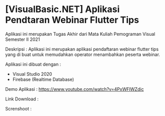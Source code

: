 # [VisualBasic.NET] Aplikasi Pendtaran Webinar Flutter Tips

Aplikasi ini merupakan Tugas Akhir dari Mata Kuliah Pemograman Visual Semester II 2021

Deskripsi : Aplikasi ini merupakan aplikasi pendaftaran webinar flutter tips yang di buat untuk memudahkan operator menambahkan peserta webinar.

Aplikasi ini dibuat dengan :
- Visual Studio 2020
- Firebase (Realtime Database)

Demo Aplikasi : https://www.youtube.com/watch?v=4PxWFIWZdic

Link Download : 

Screnshoot : 
